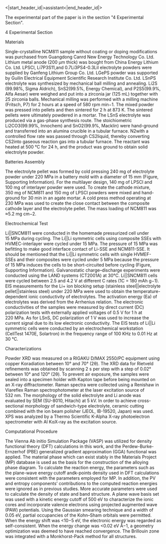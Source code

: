 <|start_header_id|>assistant<|end_header_id|>

The experimental part of the paper is in the section "4 Experimental Section". 

4 Experimental Section

Materials

Single-crystalline NCM811 sample without coating or doping modifications was purchased from Guangdong Canrd New Energy Technology Co. Ltd. Lithium metal anode (200 µm thick) was bought from China Energy Lithium Co. Ltd. LPSCl, Li7P3S11,and 0.7Li3PS4-0.3LiI electrolyte powders were supplied by Ganfeng Lithium Group Co. Ltd. LGePS powder was supported by Guilin Electrical Equipment Scientific Research Institute Co. Ltd. LSnPS electrolyte was synthesized by mechanical ball milling and annealing. Li2S (99.98%, Sigma Aldrich), SnS2(99.5%, Energy Chemical), and P2S5(99.9%, Alfa Aesar) were weighed and put into a zirconia jar (125 mL) together with 25 zirconia balls. Mechanical milling was performed with a milling machine (Fritsch, P7) for 2 hours at a speed of 580 rpm min−1. The mixed powder was pressed into pellets and then sintered for 2 h at 873 K. The sintered pellets were ultimately powdered in a mortar. The LSnS electrolyte was produced via a gas-phase synthesis route. The stoichiometric Li2CO3(99.99%, Innochem) and SnO2(99.9%, Macklin) were hand-ground and transferred into an alumina crucible in a tubular furnace. N2with a controlled flow rate was passed through CS2liquid, thereby converting CS2into gaseous reaction gas into a tubular furnace. The reactant was heated at 500 °C for 24 h, and the product was ground to obtain solid electrolyte powder.

Batteries Assembly

The electrolyte pellet was formed by cold pressing 240 mg of electrolyte powder under 220 MPa in a battery mold with a diameter of 15 mm (Figure, Supporting Information). For the multilayer design, 140 mg of LPSCl and 100 mg of interlayer powder were used. To create the cathode mixture, 350 mg of NCM811 and 150 mg of LPSCl powders were mixed and hand-ground for 30 min in an agate mortar. A cold press method operating at 230 MPa was used to create the close contact between the composite cathode layer and the electrolyte pellet. The mass loading of NCM811 was ≈5.2 mg cm−2.

Electrochemical Test

Li||SNCM811 were conducted in the homemade pressurized cell under 15 MPa during cycling. The Li||Li symmetric cells using composite SSEs with HVMEC-interlayer were cycled under 15 MPa. The pressure of 15 MPa was befitting to make good interface contact of Li-SSE and NCM811-SSE. It should be mentioned that the Li||Li symmetric cells with single HVMEF-SSEs and their composites were cycled under 5 MPa because the pressure of 15 MPa induces the cells to be short-circuited before cycling (Figure, Supporting Information). Galvanostatic charge–discharge experiments were conducted using the LAND systems (CT2001A) at 30°C. Li||SNCM811 cells were cycled between 2.5 and 4.2 V at different C rates (1C = 180 mAh g−1). EIS measurements for the Li+ ion blocking setup (stainless steel||electrolyte pellet||stainless steel) under 220 MPa were used to obtain the temperature-dependent ionic conductivity of electrolytes. The activation energy (Ea) of electrolytes was derived from the Arrhenius relation. The electronic conductivities of the samples were measured by direct current (DC) polarization tests with externally applied voltages of 0.5 V for 1 h at 220 MPa. As for LSnS, DC polarization of 1 V was used to increase the current signal due to its low electronic conductivity. The EIS tests of Li||Li symmetric cells were conducted by an electrochemical workstation (CellTest 1470E, Solartron) in the frequency range of 100 KHz to 0.01 Hz at 30 °C.

Characterizations

Powder XRD was measured on a RIGAKU D/MAX 2550/PC equipment using copper Kαradiation between 10° and 70° (2θ). The XRD data for Rietveld refinements was obtained by scanning 2 s per step with a step of 0.02° between 10° and 120° (2θ). To prevent air exposure, the samples were sealed into a specimen holder with Kapton tape before being mounted on an X-ray diffractometer. Raman spectra were collected using a Renishaw in Viareflex Raman spectrophotometer at the laser excitation source of 532 nm. The morphology of the solid electrolyte and Li anode was evaluated by SEM (SU-8010, Hitachi) at 5 kV. In order to achieve cross-sectional morphology of sandwich-type electrolyte, ceramic cutting combined with the ion beam polisher (JEOL, IB-19520, Japan) was used. XPS was analyzed by a Thermo Scientific K-Alpha X-ray photoelectron spectrometer with Al KαX-ray as the excitation source.

Computational Procedure

The Vienna Ab initio Simulation Package (VASP) was utilized for density functional theory (DFT) calculations in this work, and the Perdew-Burke-Ernzerhof (PBE) generalized gradient approximation (GGA) functional was applied. The material phase which can exist stably in the Materials Project (MP) database is used as the basis for the construction of the alloying phase diagram. To calculate the reaction energy, the parameters such as the plane-wave energy cutoff andk-points density used in DFT calculations were consistent with the parameters employed for MP. In addition, the PV and entropy components’ contributions to the computed reaction energies were ignored as in previous studies. More accurate parameters were used to calculate the density of state and band structure. A plane wave basis set was used with a kinetic energy cutoff of 500 eV to characterize the ionic cores and incorporate valence electrons using projected augmented wave (PAW) potentials. Using the Gaussian smearing technique and a width of 0.05 eV, partial occupancies of the Kohn–Sham orbitals were permitted. When the energy shift was <10−5 eV, the electronic energy was regarded as self-consistent. When the energy change was <0.02 eV Å−1, a geometry optimization was deemed to have reached convergence. The Brillouin zone was integrated with a Monkhorst-Pack method for all structures.